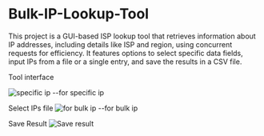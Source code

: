# Bulk-IP-Lookup-Tool
This project is a GUI-based ISP lookup tool that retrieves information about IP addresses, including details like ISP and region, using concurrent requests for efficiency. It features options to select specific data fields, input IPs from a file or a single entry, and save the results in a CSV file.

Tool interface 

![specific ip](https://github.com/xmarty418/Bulk-IP-Lookup-Tool/assets/114471049/b3122b90-ae2c-462c-ad84-7d7db2f0ac69)
--for specific ip

Select IPs file
![for bulk ip](https://github.com/xmarty418/Bulk-IP-Lookup-Tool/assets/114471049/0eac87bc-278d-4e30-a726-d5a9b1d4d52e)
--for bulk ip

Save Result
![Save result](https://github.com/xmarty418/Bulk-IP-Lookup-Tool/assets/114471049/5ea80957-f6ff-45c7-b924-f9fb88e352ef)



